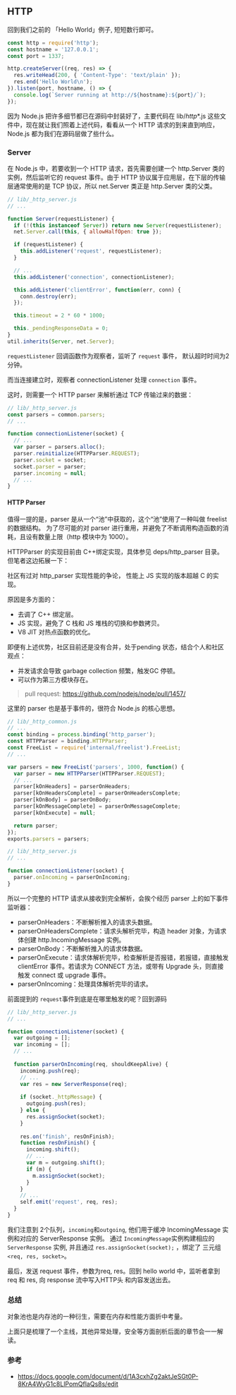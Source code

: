 
## HTTP

回到我们之前的 「Hello World」例子, 短短数行即可。
```js
const http = require('http');
const hostname = '127.0.0.1';
const port = 1337;

http.createServer((req, res) => {
  res.writeHead(200, { 'Content-Type': 'text/plain' });
  res.end('Hello World\n');
}).listen(port, hostname, () => {
  console.log(`Server running at http://${hostname}:${port}/`);
});
```

因为 Node.js 把许多细节都已在源码中封装好了，主要代码在 lib/_http_*.js 这些文件中，现在就让我们照着上述代码，看看从一个 HTTP 请求的到来直到响应，Node.js 都为我们在源码层做了些什么。

### Server
在 Node.js 中，若要收到一个 HTTP 请求，首先需要创建一个 http.Server 类的实例，然后监听它的 request 事件。由于 HTTP 协议属于应用层，在下层的传输层通常使用的是 TCP 协议，所以 net.Server 类正是 http.Server 类的父类。

```js
// lib/_http_server.js
// ...

function Server(requestListener) {
  if (!(this instanceof Server)) return new Server(requestListener);
  net.Server.call(this, { allowHalfOpen: true });

  if (requestListener) {
    this.addListener('request', requestListener);
  }

  // ...
  this.addListener('connection', connectionListener);

  this.addListener('clientError', function(err, conn) {
    conn.destroy(err);
  });

  this.timeout = 2 * 60 * 1000;

  this._pendingResponseData = 0;
}
util.inherits(Server, net.Server);
```

`requestListener` 回调函数作为观察者，监听了 `request` 事件， 默认超时时间为2分钟。

而当连接建立时，观察者 connectionListener 处理 `connection` 事件。

这时，则需要一个 HTTP parser 来解析通过 TCP 传输过来的数据：

```js
// lib/_http_server.js
const parsers = common.parsers;
// ...

function connectionListener(socket) {
  // ...
  var parser = parsers.alloc();
  parser.reinitialize(HTTPParser.REQUEST);
  parser.socket = socket;
  socket.parser = parser;
  parser.incoming = null;
  // ...
}
```

#### HTTP Parser

值得一提的是，parser 是从一个“池”中获取的，这个“池”使用了一种叫做 freelist的数据结构。
为了尽可能的对 parser 进行重用，并避免了不断调用构造函数的消耗，且设有数量上限（http 模块中为 1000）。

HTTPParser 的实现目前由 C++绑定实现，具体参见 deps/http_parser 目录。但笔者这边拓展一下：

社区有过对 http_parser 实现性能的争论， 性能上 JS 实现的版本超越 C 的实现。

原因是多方面的：
* 去调了 C++ 绑定层。
* JS 实现，避免了 C 栈和 JS 堆栈的切换和参数拷贝。
* V8 JIT 对热点函数的优化。

即便有上述优势，社区目前还是没有合并，处于pending 状态，结合个人和社区观点：
* 并发请求会导致 garbage collection 频繁，触发GC 停顿。
* 可以作为第三方模块存在。

> pull request: https://github.com/nodejs/node/pull/1457/

这里的 parser 也是基于事件的，很符合 Node.js 的核心思想。
```js
// lib/_http_common.js
// ...
const binding = process.binding('http_parser');
const HTTPParser = binding.HTTPParser;
const FreeList = require('internal/freelist').FreeList;
// ...

var parsers = new FreeList('parsers', 1000, function() {
  var parser = new HTTPParser(HTTPParser.REQUEST);
  // ...
  parser[kOnHeaders] = parserOnHeaders;
  parser[kOnHeadersComplete] = parserOnHeadersComplete; 
  parser[kOnBody] = parserOnBody; 
  parser[kOnMessageComplete] = parserOnMessageComplete;
  parser[kOnExecute] = null; 

  return parser;
});
exports.parsers = parsers;

// lib/_http_server.js
// ...

function connectionListener(socket) {
  parser.onIncoming = parserOnIncoming;
}
```
所以一个完整的 HTTP 请求从接收到完全解析，会挨个经历 parser 上的如下事件监听器：

* parserOnHeaders：不断解析推入的请求头数据。
* parserOnHeadersComplete：请求头解析完毕，构造 header 对象，为请求体创建 http.IncomingMessage 实例。
* parserOnBody：不断解析推入的请求体数据。
* parserOnExecute：请求体解析完毕，检查解析是否报错，若报错，直接触发 clientError 事件。若请求为 CONNECT 方法，或带有 Upgrade 头，则直接触发 connect 或 upgrade 事件。
* parserOnIncoming：处理具体解析完毕的请求。

前面提到的 `request`事件到底是在哪里触发的呢？回到源码

```js
// lib/_http_server.js
// ...

function connectionListener(socket) {
  var outgoing = [];
  var incoming = [];
  // ...
  
  function parserOnIncoming(req, shouldKeepAlive) {
    incoming.push(req);
    // ...
    var res = new ServerResponse(req);
    
    if (socket._httpMessage) {
      outgoing.push(res);
    } else {
      res.assignSocket(socket);
    }
    
    res.on('finish', resOnFinish);
    function resOnFinish() {
      incoming.shift();
      // ...
      var m = outgoing.shift();
      if (m) {
        m.assignSocket(socket);
      }
    }
    // ...
    self.emit('request', req, res);
  }
}
```

我们注意到 2个队列，`incoming`和`outgoing`, 他们用于缓冲 IncomingMessage 实例和对应的 ServerResponse 实例。
通过 `IncomingMessage`实例构建相应的 `ServerResponse` 实例, 并且通过 `res.assignSocket(socket);` ，绑定了
三元组 `<req, res, socket>`。


最后，发送 request 事件，参数为req, res。回到 hello world 中，监听者拿到 req 和 res, 向 response 流中写入HTTP头
和内容发送出去。


### 总结
对象池也是内存池的一种衍生，需要在内存和性能方面折中考量。

上面只是梳理了一个主线，其他异常处理，安全等方面剖析后面的章节会一一解读。


### 参考 
* https://docs.google.com/document/d/1A3cxhZg2aktJeSGt0P-8KrA4WyG1c8LlPomQflaQs8s/edit










